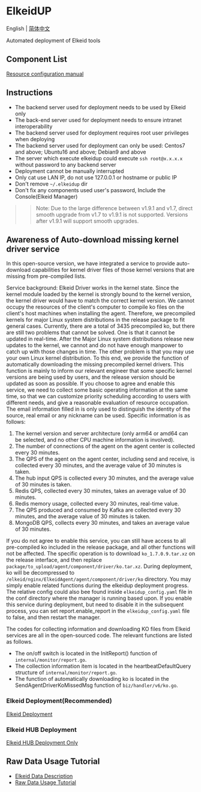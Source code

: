 # ElkeidUP

English | [简体中文](README-zh_CN.md)

Automated deployment of Elkeid tools

## Component List
[Resource configuration manual](./configuration.md)

## Instructions

* The backend server used for deployment needs to be used by Elkeid only
* The back-end server used for deployment needs to ensure intranet interoperability
* The backend server used for deployment requires root user privileges when deploying
* The backend server used for deployment can only be used: Centos7 and above; Ubuntu16 and above; Debian9 and above
* The server which execute elkeidup could execute `ssh root@x.x.x.x` without password to any backend server
* Deployment cannot be manually interrupted
* Only cat use LAN IP, do not use 127.0.0.1 or hostname or public IP
* Don't remove `~/.elkeidup` dir
* Don't fix any components used user's password, Include the Console(Elkeid Manager)

> > Note: Due to the large difference between v1.9.1 and v1.7, direct smooth upgrade from v1.7 to v1.9.1 is not supported. Versions after v1.9.1 will support smooth upgrades.

## Awareness of Auto-download missing kernel driver service

In this open-source version, we have integrated a service to provide auto-download capabilities for kernel driver files of those kernel versions that are missing from pre-compiled lists.

Service background: Elkeid Driver works in the kernel state. Since the kernel module loaded by the kernel is strongly bound to the kernel version, the kernel driver would have to match the correct kernel version. We cannot occupy the resources of the client's computer to compile ko files on the client's host machines when installing the agent. Therefore, we precompiled kernels for major Linux system distributions  in the release package to fit general cases. Currently, there are a total of 3435 precompiled ko, but there are still two problems that cannot be solved. One is that it cannot be updated in real-time. After the Major Linux system distributions release new updates to the kernel, we cannot and do not have enough manpower to catch up with those changes in time. The other problem is that you may use your own Linux kernel distribution. To this end, we provide the function of automatically downloading the missing precompiled kernel drivers. This function is mainly to inform our relevant engineer that some specific kernel versions are being used by users, and the release version should be updated as soon as possible.
If you choose to agree and enable this service, we need to collect some basic operating information at the same time, so that we can customize priority scheduling according to users with different needs, and give a reasonable evaluation of resource occupation. The email information filled in is only used to distinguish the identity of the source, real email or any nickname can be used. Specific information is as follows:

1. The kernel version and server architecture (only arm64 or amd64 can be selected, and no other CPU machine information is involved).
2. The number of connections of the agent on the agent center is collected every 30 minutes.
3. The QPS of the agent on the agent center, including send and receive, is collected every 30 minutes, and the average value of 30 minutes is taken.
4. The hub input QPS is collected every 30 minutes, and the average value of 30 minutes is taken.
5. Redis QPS, collected every 30 minutes, takes an average value of 30 minutes.
6. Redis memory usage, collected every 30 minutes, real-time value.
7. The QPS produced and consumed by Kafka are collected every 30 minutes, and the average value of 30 minutes is taken.
8. MongoDB QPS, collects every 30 minutes, and takes an average value of 30 minutes.

If you do not agree to enable this service, you can still have access to all pre-compiled ko included in the release package, and all other functions will not be affected.
The specific operation is to download `ko_1.7.0.9.tar.xz` on the release interface, and then replace `package/to_upload/agent/component/driver/ko.tar.xz`. During deployment, ko will be decompressed to `/elkeid/nginx/ElkeidAgent/agent/component/driver/ko` directory.
You may simply enable related functions during the elkeidup deployment progress. The relative config could also bee found inside `elkeidup_config.yaml` file in the conf directory where the manager is running based upon. If you enable this service during deployment, but need to disable it in the subsequent process, you can set report.enable_report in the `elkeidup_config.yaml` file to false, and then restart the manager.

The codes for collecting information and downloading KO files from Elkeid services are all in the open-sourced code. The relevant functions are listed as follows.
- The on/off switch is located in the InitReport() function of `internal/monitor/report.go`.
- The collection information item is located in the heartbeatDefaultQuery structure of `internal/monitor/report.go`.
- The function of automatically downloading ko is located in the SendAgentDriverKoMissedMsg function of `biz/handler/v6/ko.go`.


### Elkeid Deployment(Recommended)
[Elkeid Deployment](./deploy.md)

### Elkeid HUB Deployment
[Elkeid HUB Deployment Only](./deploy_hub.md)

## Raw Data Usage Tutorial
- [Elkeid Data Description](../server/docs/ElkeidData.xlsx)
- [Raw Data Usage Tutorial](raw_data_usage_tutorial/raw_data_usage_tutorial-zh_CN.md)

